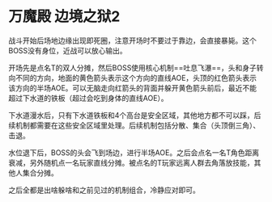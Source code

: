 # 万魔殿 边境之狱2

战斗开始后场地边缘出现即死圈，注意开场时不要过于靠边，会直接暴毙。这个BOSS没有身位，<Role name="melee" />近战可以放心输出。

开场先是点名T的双人分摊，然后BOSS使用核心机制==吐息飞瀑==，头和身子转向不同的方向，地面的黄色箭头表示这个方向的直线AOE，头顶的红色箭头表示该方向的半场AOE。可以无脑走向红箭头的背面并躲开黄色箭头前后，最近不能超过下水道的铁板（超过会吃到身体的直线AOE）。

下水道漫水后，只有下水道铁板和4个高台是安全区域，其他地方都不可以踩，后续机制都需要在这些安全区域里处理。后续机制包括分散、集合（头顶倒三角）、击退。

水位退下后，BOSS的头会飞到场边，进行半场AOE。之后会点名一名<Role name="tank" />T角色距离衰减，另外随机点一名玩家直线分摊。被点名的T玩家远离人群去角落放技能，其他人集合分摊。

之后全都是出啥躲啥和之前见过的机制组合，冷静应对即可。